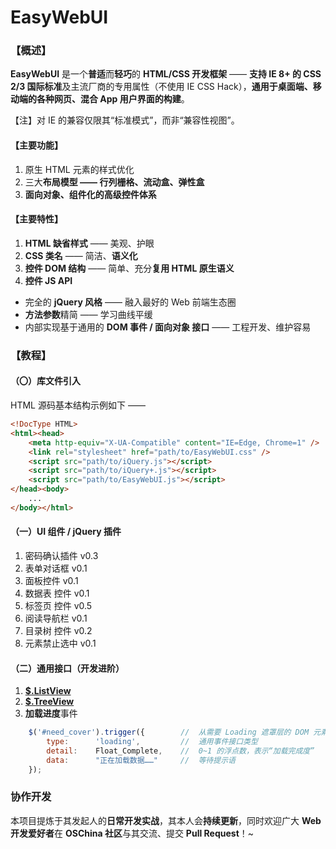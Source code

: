 # EasyWebUI


### 【概述】

**EasyWebUI** 是一个**普适**而**轻巧**的 **HTML/CSS 开发框架** —— **支持 IE 8+ 的 CSS 2/3 国际标准**及主流厂商的专用属性（不使用 IE CSS Hack），**通用于桌面端、移动端的各种网页、混合 App 用户界面的构建**。

【注】对 IE 的兼容仅限其“标准模式”，而非“兼容性视图”。

#### 【主要功能】
 1. 原生 HTML 元素的样式优化
 2. 三大**布局模型 —— 行列栅格、流动盒、弹性盒**
 3. **面向对象、组件化的高级控件体系**

#### 【主要特性】
 1. **HTML 缺省样式** —— 美观、护眼
 2. **CSS 类名** —— 简洁、**语义化**
 3. **控件 DOM 结构** —— 简单、充分**复用 HTML 原生语义**
 4. **控件 JS API**
   - 完全的 **jQuery 风格** —— 融入最好的 Web 前端生态圈
   - **方法参数**精简 —— 学习曲线平缓
   - 内部实现基于通用的 **DOM 事件 / 面向对象 接口** —— 工程开发、维护容易


### 【教程】

#### （〇）库文件引入
HTML 源码基本结构示例如下 ——
```html
<!DocType HTML>
<html><head>
    <meta http-equiv="X-UA-Compatible" content="IE=Edge, Chrome=1" />
    <link rel="stylesheet" href="path/to/EasyWebUI.css" />
    <script src="path/to/iQuery.js"></script>
    <script src="path/to/iQuery+.js"></script>
    <script src="path/to/EasyWebUI.js"></script>
</head><body>
    ...
</body></html>
```
#### （一）UI 组件 / jQuery 插件
  1. 密码确认插件  v0.3
  2. 表单对话框  v0.1
  3. 面板控件  v0.1
  4. 数据表 控件  v0.1
  5. 标签页 控件  v0.5
  6. 阅读导航栏   v0.1
  7. 目录树 控件  v0.2
  8. 元素禁止选中  v0.1

#### （二）通用接口（开发进阶）
  1. [**$.ListView**](http://git.oschina.net/Tech_Query/iQuery/blob/master/iQuery+.js#L16)
  2. [**$.TreeView**](http://git.oschina.net/Tech_Query/iQuery/blob/master/iQuery+.js#L253)
  3. **加载进度**事件

```javascript
    $('#need_cover').trigger({        //  从需要 Loading 遮罩层的 DOM 元素上触发
        type:      'loading',         //  通用事件接口类型
        detail:    Float_Complete,    //  0~1 的浮点数，表示“加载完成度”
        data:      "正在加载数据……"     //  等待提示语
    });
```

### 协作开发

本项目提炼于其发起人的**日常开发实战**，其本人会**持续更新**，同时欢迎广大 **Web 开发爱好者**在 **OSChina 社区**与其交流、提交 **Pull Request**！~